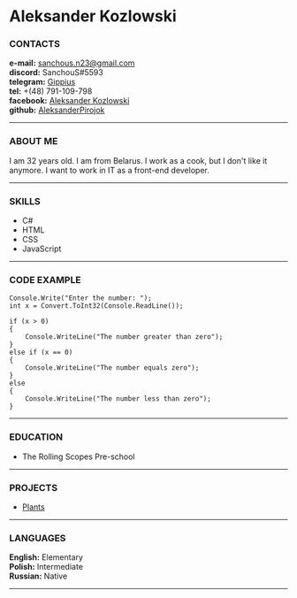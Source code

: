 # Aleksander Kozlowski

### CONTACTS

**e-mail:** sanchous.n23@gmail.com\
**discord:** SanchouS#5593\
**telegram:** [Gippius][telegram]\
**tel:** +(48) 791-109-798\
**facebook:** [Aleksander Kozlowski][facebook]\
**github:** [AleksanderPirojok][github]

---

### ABOUT ME

I am 32 years old. I am from Belarus. I work as a cook, but I don't like it anymore. I want to work in IT as a front-end developer.

---

### SKILLS

- C#
- HTML
- CSS
- JavaScript

---

### CODE EXAMPLE

```
Console.Write("Enter the number: ");
int x = Convert.ToInt32(Console.ReadLine());

if (x > 0)
{
    Console.WriteLine("The number greater than zero");
}
else if (x == 0)
{
    Console.WriteLine("The number equals zero");
}
else
{
    Console.WriteLine("The number less than zero");
}
```

---

### EDUCATION

- The Rolling Scopes Pre-school

---

### PROJECTS

- [Plants][plants]

---

### LANGUAGES

**English:** Elementary\
**Polish:** Intermediate\
**Russian:** Native

---

[telegram]:https://t.me/Gippius
[facebook]:https://www.facebook.com/profile.php?id=100020457005404
[github]:https://github.com/AleksanderPirojok
[plants]:https://rolling-scopes-school.github.io/aleksanderpirojok-JSFEPRESCHOOL2022Q4/plants/
